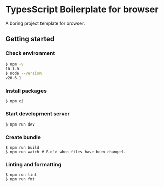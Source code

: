 # TypesScript Boilerplate for browser

A boring project template for browser.

## Getting started

### Check environment

```sh
$ npm -v
10.1.0
$ node --version
v20.6.1
```

### Install packages

```
$ npm ci
```

### Start development server

```
$ npm run dev
```

### Create bundle

```
$ npm run build
$ npm run watch # Build when files have been changed.
```

### Linting and formatting

```
$ npm run lint
$ npm run fmt
```
